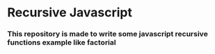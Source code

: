 # Recursive Javascript

### This repository is made to write some javascript recursive functions example like factorial
